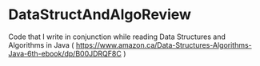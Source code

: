 # DataStructAndAlgoReview
Code that I write in conjunction while reading Data Structures and Algorithms in Java ( https://www.amazon.ca/Data-Structures-Algorithms-Java-6th-ebook/dp/B00JDRQF8C )
